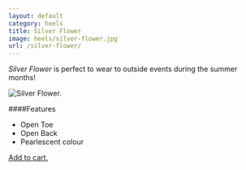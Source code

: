 ```yaml
---
layout: default
category: heels
title: Silver Flower
image: heels/silver-flower.jpg
url: /silver-flower/
---
```


*Silver Flower* is perfect to wear to outside events during the summer months!
 
<img class="product-img" src="{{site.baseurl}}/images/heels/silver-flower.jpg" alt="Silver Flower.">

####Features

- Open Toe
- Open Back
- Pearlescent colour

<a class="btn-alt brand-family" href="{{site.baseurl}}/cart/">Add to cart.</a>